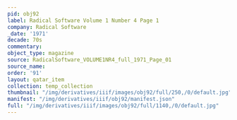 ```yaml
---
pid: obj92
label: Radical Software Volume 1 Number 4 Page 1
company: Radical Software
_date: '1971'
decade: 70s
commentary: 
object_type: magazine
source: RadicalSoftware_VOLUME1NR4_full_1971_Page_01
source_name: 
order: '91'
layout: qatar_item
collection: temp_collection
thumbnail: "/img/derivatives/iiif/images/obj92/full/250,/0/default.jpg"
manifest: "/img/derivatives/iiif/obj92/manifest.json"
full: "/img/derivatives/iiif/images/obj92/full/1140,/0/default.jpg"
---
```


